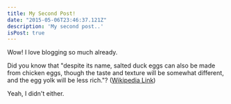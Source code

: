 ```yaml
---
title: My Second Post!
date: "2015-05-06T23:46:37.121Z"
description: 'My second post..'
isPost: true
---
```


Wow! I love blogging so much already.

Did you know that "despite its name, salted duck eggs can also be made from
chicken eggs, though the taste and texture will be somewhat different, and the
egg yolk will be less rich."?
([Wikipedia Link](http://en.wikipedia.org/wiki/Salted_duck_egg))

Yeah, I didn't either.
